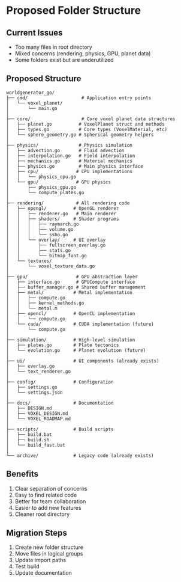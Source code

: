 # Proposed Folder Structure

## Current Issues
- Too many files in root directory
- Mixed concerns (rendering, physics, GPU, planet data)
- Some folders exist but are underutilized

## Proposed Structure

```
worldgenerator_go/
├── cmd/                    # Application entry points
│   └── voxel_planet/
│       └── main.go
│
├── core/                   # Core voxel planet data structures
│   ├── planet.go          # VoxelPlanet struct and methods
│   ├── types.go           # Core types (VoxelMaterial, etc)
│   └── sphere_geometry.go # Spherical geometry helpers
│
├── physics/               # Physics simulation
│   ├── advection.go       # Fluid advection
│   ├── interpolation.go   # Field interpolation
│   ├── mechanics.go       # Material mechanics
│   ├── physics.go         # Main physics interface
│   ├── cpu/              # CPU implementations
│   │   └── physics_cpu.go
│   └── gpu/              # GPU physics
│       ├── physics_gpu.go
│       └── compute_plates.go
│
├── rendering/            # All rendering code
│   ├── opengl/          # OpenGL renderer
│   │   ├── renderer.go   # Main renderer
│   │   ├── shaders/     # Shader programs
│   │   │   ├── raymarch.go
│   │   │   ├── volume.go
│   │   │   └── ssbo.go
│   │   └── overlay/     # UI overlay
│   │       ├── fullscreen_overlay.go
│   │       ├── stats.go
│   │       └── bitmap_font.go
│   └── textures/
│       └── voxel_texture_data.go
│
├── gpu/                  # GPU abstraction layer
│   ├── interface.go      # GPUCompute interface
│   ├── buffer_manager.go # Shared buffer management
│   ├── metal/           # Metal implementation
│   │   ├── compute.go
│   │   ├── kernel_methods.go
│   │   └── metal.m
│   ├── opencl/          # OpenCL implementation
│   │   └── compute.go
│   └── cuda/            # CUDA implementation (future)
│       └── compute.go
│
├── simulation/          # High-level simulation
│   ├── plates.go        # Plate tectonics
│   └── evolution.go     # Planet evolution (future)
│
├── ui/                  # UI components (already exists)
│   ├── overlay.go
│   └── text_renderer.go
│
├── config/              # Configuration
│   ├── settings.go
│   └── settings.json
│
├── docs/                # Documentation
│   ├── DESIGN.md
│   ├── VOXEL_DESIGN.md
│   └── VOXEL_ROADMAP.md
│
├── scripts/             # Build scripts
│   ├── build.bat
│   ├── build.sh
│   └── build_fast.bat
│
└── archive/             # Legacy code (already exists)
```

## Benefits
1. Clear separation of concerns
2. Easy to find related code
3. Better for team collaboration
4. Easier to add new features
5. Cleaner root directory

## Migration Steps
1. Create new folder structure
2. Move files in logical groups
3. Update import paths
4. Test build
5. Update documentation
